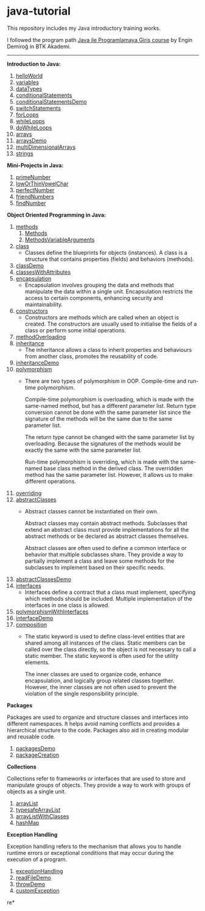 # java-tutorial
This repository includes my Java introductory training works.

I followed the program path [Java ile Programlamaya Giriş course](https://www.btkakademi.gov.tr/portal/course/java-ile-programlamaya-giris-9617) by Engin Demiroğ in BTK Akademi.

---

**Introduction to Java:**
1. [helloWorld](https://github.com/Pamirus/java-tutorial/blob/main/introduction-to-java/helloWorld.java)
2. [variables](https://github.com/Pamirus/java-tutorial/blob/main/introduction-to-java/variables.java)
3. [dataTypes](https://github.com/Pamirus/java-tutorial/blob/main/introduction-to-java/dataTypes.java)
4. [conditionalStatements](https://github.com/Pamirus/java-tutorial/blob/main/introduction-to-java/conditionalStatements.java)
5. [conditionalStatementsDemo](https://github.com/Pamirus/java-tutorial/blob/main/introduction-to-java/conditionalStatementsDemo.java)
6. [switchStatements](https://github.com/Pamirus/java-tutorial/blob/main/introduction-to-java/switchStatements.java)
7. [forLoops](https://github.com/Pamirus/java-tutorial/blob/main/introduction-to-java/forLoops.java)
8. [whileLoops](https://github.com/Pamirus/java-tutorial/blob/main/introduction-to-java/whileLoops.java)
9. [doWhileLoops](https://github.com/Pamirus/java-tutorial/blob/main/introduction-to-java/doWhileLoops.java)
10. [arrays](https://github.com/Pamirus/java-tutorial/blob/main/introduction-to-java/arrays.java)
11. [arraysDemo](https://github.com/Pamirus/java-tutorial/blob/main/introduction-to-java/arraysDemo.java)
12. [multiDimensionalArrays](https://github.com/Pamirus/java-tutorial/blob/main/introduction-to-java/multiDimensionalArrays.java)
13. [strings](https://github.com/Pamirus/java-tutorial/blob/main/introduction-to-java/strings.java)

**Mini-Projects in Java:**
1. [primeNumber](https://github.com/Pamirus/java-tutorial/blob/main/mini-projects/primeNumber.java)
2. [lowOrThinVowelChar](https://github.com/Pamirus/java-tutorial/blob/main/mini-projects/lowOrThinVowelChar.java)
3. [perfectNumber](https://github.com/Pamirus/java-tutorial/blob/main/mini-projects/perfectNumber.java)
4. [friendNumbers](https://github.com/Pamirus/java-tutorial/blob/main/mini-projects/friendNumbers.java)
5. [findNumber](https://github.com/Pamirus/java-tutorial/blob/main/mini-projects/findNumber.java)

**Object Oriented Programming in Java:**
1. [methods](https://github.com/Pamirus/java-tutorial/tree/main/oop-in-java/methods)
    1. [Methods](https://github.com/Pamirus/java-tutorial/blob/main/oop-in-java/methods/Methods.java)
    2. [MethodsVariableArguments](https://github.com/Pamirus/java-tutorial/blob/main/oop-in-java/methods/MethodsVariableArguments.java)
2. [class](https://github.com/Pamirus/java-tutorial/tree/main/oop-in-java/class)
    * Classes define the blueprints for objects (instances). A class is a structure that contains properties (fields) and behaviors (methods).
3. [classDemo](https://github.com/Pamirus/java-tutorial/tree/main/oop-in-java/classDemo)
4. [classesWithAttributes](https://github.com/Pamirus/java-tutorial/tree/main/oop-in-java/classesWithAttributes)
5. [encapsulation](https://github.com/Pamirus/java-tutorial/tree/main/oop-in-java/encapsulation)
    * Encapsulation involves grouping the data and methods that manipulate the data within a single unit. Encapsulation restricts the access to certain components, enhancing security and maintainability. 
6. [constructors](https://github.com/Pamirus/java-tutorial/tree/main/oop-in-java/construction)
    * Constructors are methods which are called when an object is created. The constructors are usually used to initialise the fields of a class or perform some initial operations.
7. [methodOverloading](https://github.com/Pamirus/java-tutorial/tree/main/oop-in-java/methodOverloading)
8. [inheritance](https://github.com/Pamirus/java-tutorial/tree/main/oop-in-java/inheritance)
    * The inheritance allows a class to inherit properties and behaviours from another class, promotes the reusability of code.
9. [inheritanceDemo](https://github.com/Pamirus/java-tutorial/blob/main/oop-in-java/inheritanceDemo)
10. [polymorphism](https://github.com/Pamirus/java-tutorial/blob/main/oop-in-java/polymorphism)
    * There are two types of polymorphism in OOP. Compile-time and run-time polymorphism. 

      Compile-time polymorphism is overloading, which is made with the same-named method, but has a different parameter list. Return type conversion cannot be done with the same parameter list since the signature of the methods will be the same due to the same parameter list.

      The return type cannot be changed with the same parameter list by overloading. Because the signatures of the methods would be exactly the same with the same parameter list.

      Run-time polymorphism is overriding, which is made with the same-named base class method in the derived class. The overridden method has the same parameter list. However, it allows us to make different operations.
11. [overriding](https://github.com/Pamirus/java-tutorial/blob/main/oop-in-java/overriding)
12. [abstractClasses](https://github.com/Pamirus/java-tutorial/blob/main/oop-in-java/abstractClasses)
    * Abstract classes cannot be instantiated on their own.

      Abstract classes may contain abstract methods. Subclasses that extend an abstract class must provide implementations for all the abstract methods or be declared as abstract classes themselves.

      Abstract classes are often used to define a common interface or behavior that multiple subclasses share. They provide a way to partially implement a class and leave some methods for the subclasses to implement based on their specific needs.
13. [abstractClassesDemo](https://github.com/Pamirus/java-tutorial/blob/main/oop-in-java/abstractClassesDemo)
14. [interfaces](https://github.com/Pamirus/java-tutorial/blob/main/oop-in-java/interfaces)
    * Interfaces define a contract that a class must implement, specifying which methods should be included. Multiple implementation of the interfaces in one class is allowed.
15. [polymorphismWithInterfaces](https://github.com/Pamirus/java-tutorial/blob/main/oop-in-java/polymorphismWithInterfaces)
16. [interfaceDemo](https://github.com/Pamirus/java-tutorial/blob/main/oop-in-java/interfaceDemo)
17. [composition](https://github.com/Pamirus/java-tutorial/blob/main/oop-in-java/composition)
    * The static keyword is used to define class-level entities that are shared among all instances of the class. Static members can be called over the class directly, so the object is not necessary to call a static member. The static keyword is often used for the utility elements.

      The inner classes are used to organize code, enhance encapsulation, and logically group related classes together. However, the inner classes are not often used to prevent the violation of the single responsibility principle.

**Packages**

Packages are used to organize and structure classes and interfaces into different namespaces. It helps avoid naming conflicts and provides a hierarchical structure to the code. Packages also aid in creating modular and reusable code.
1. [packagesDemo](https://github.com/Pamirus/java-tutorial/blob/main/packages/packagesDemo)
2. [packageCreation](https://github.com/Pamirus/java-tutorial/blob/main/packages/packageCreation)

**Collections**

Collections refer to frameworks or interfaces that are used to store and manipulate groups of objects. They provide a way to work with groups of objects as a single unit.
1. [arrayList](https://github.com/Pamirus/java-tutorial/blob/main/collections/arrayList)
2. [typesafeArrayList](https://github.com/Pamirus/java-tutorial/blob/main/collections/typesafeArrayList)
3. [arrayListWithClasses](https://github.com/Pamirus/java-tutorial/blob/main/collections/arrayListWithClasses)
4. [hashMap](https://github.com/Pamirus/java-tutorial/blob/main/collections/hashMap)


**Exception Handling**

Exception handling refers to the mechanism that allows you to handle runtime errors or exceptional conditions that may occur during the execution of a program.
1. [exceptionHandling](https://github.com/Pamirus/java-tutorial/blob/main/exceptionHandling/exceptionHandling)
2. [readFileDemo](https://github.com/Pamirus/java-tutorial/blob/main/exceptionHandling/readFileDemo)
3. [throwDemo](https://github.com/Pamirus/java-tutorial/blob/main/exceptionHandling/throwDemo)
4. [customException](https://github.com/Pamirus/java-tutorial/blob/main/exceptionHandling/customException)

re*
